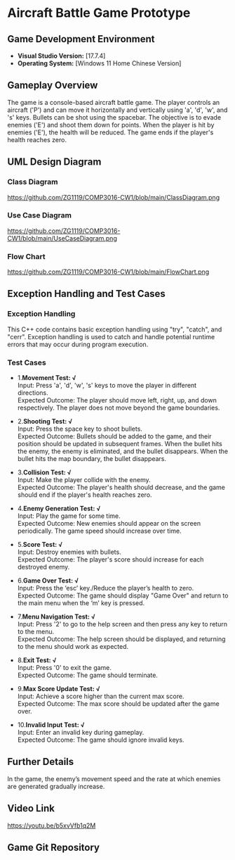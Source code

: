 # Aircraft Battle Game Prototype

## Game Development Environment

- **Visual Studio Version:** [17.7.4]
- **Operating System:** [Windows 11 Home Chinese Version]

## Gameplay Overview

The game is a console-based aircraft battle game. The player controls an aircraft ('P') and can move it horizontally and vertically using 'a', 'd', 'w', and 's' keys. Bullets can be shot using the spacebar. The objective is to evade enemies ('E') and shoot them down for points. When the player is hit by enemies ('E'), the health will be reduced. The game ends if the player's health reaches zero.

## UML Design Diagram

### Class Diagram
https://github.com/ZG1119/COMP3016-CW1/blob/main/ClassDiagram.png

### Use Case Diagram
https://github.com/ZG1119/COMP3016-CW1/blob/main/UseCaseDiagram.png

### Flow Chart
https://github.com/ZG1119/COMP3016-CW1/blob/main/FlowChart.png

## Exception Handling and Test Cases

### Exception Handling

This C++ code contains basic exception handling using "try", "catch", and "cerr". Exception handling is used to catch and handle potential runtime errors that may occur during program execution.

### Test Cases

- 1.**Movement Test: √**<br>
  Input: Press 'a', 'd', 'w', 's' keys to move the player in different directions.<br>
  Expected Outcome: The player should move left, right, up, and down respectively. The player does not move beyond the game boundaries.<br>

- 2.**Shooting Test: √**<br>
  Input: Press the space key to shoot bullets.<br>
  Expected Outcome: Bullets should be added to the game, and their position should be updated in subsequent frames. When the bullet hits the enemy, the enemy is eliminated, and the bullet disappears. When the bullet hits the map boundary, the bullet disappears.<br>

- 3.**Collision Test: √**<br>
  Input: Make the player collide with the enemy.<br>
  Expected Outcome: The player's health should decrease, and the game should end if the player's health reaches zero.<br>

- 4.**Enemy Generation Test: √**<br>
  Input: Play the game for some time.<br>
  Expected Outcome: New enemies should appear on the screen periodically. The game speed should increase over time.<br>

- 5.**Score Test: √**<br>
  Input: Destroy enemies with bullets.<br>
  Expected Outcome: The player's score should increase for each destroyed enemy.<br>

- 6.**Game Over Test: √**<br>
  Input: Press the ‘esc’ key./Reduce the player’s health to zero.<br>
  Expected Outcome: The game should display "Game Over" and return to the main menu when the ‘m’ key is pressed.<br>

- 7.**Menu Navigation Test: √**<br>
  Input: Press '2' to go to the help screen and then press any key to return to the menu.<br>
  Expected Outcome: The help screen should be displayed, and returning to the menu should work as expected.<br>

- 8.**Exit Test: √**<br>
  Input: Press '0' to exit the game.<br>
  Expected Outcome: The game should terminate.<br>

- 9.**Max Score Update Test: √**<br>
  Input: Achieve a score higher than the current max score.<br>
  Expected Outcome: The max score should be updated after the game over.<br>

- 10.**Invalid Input Test: √**<br>
  Input: Enter an invalid key during gameplay.<br>
  Expected Outcome: The game should ignore invalid keys.<br>

## Further Details

In the game, the enemy’s movement speed and the rate at which enemies are generated gradually increase.

## Video Link
https://youtu.be/b5xvVfb1q2M

## Game Git Repository

